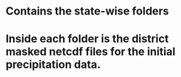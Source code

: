 # Contains the state-wise folders
# Inside each folder is the district masked netcdf files for the initial precipitation data.
